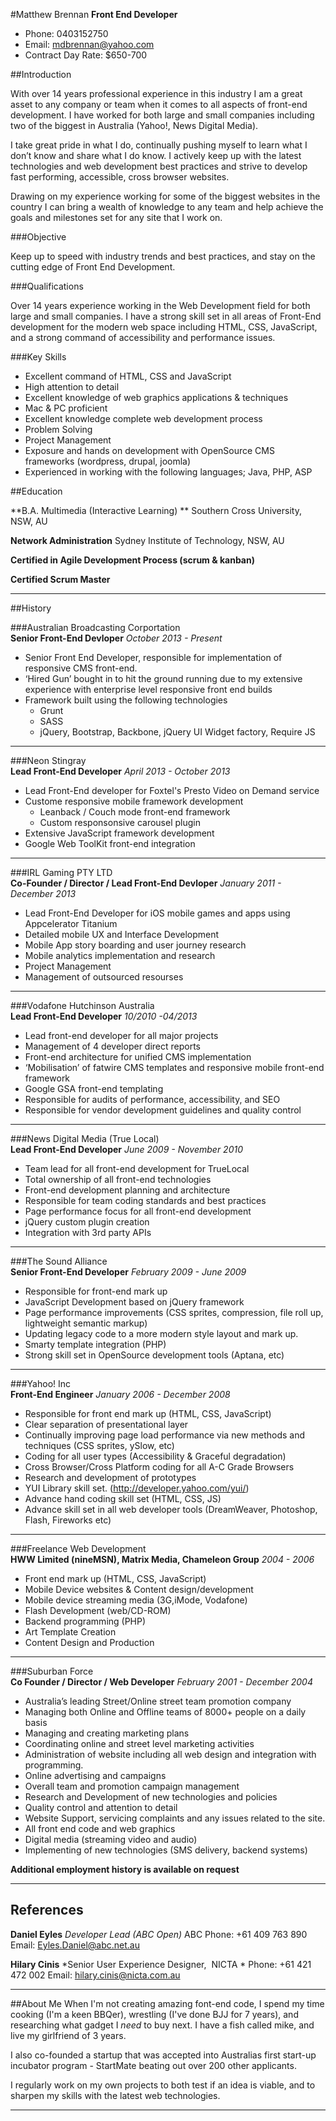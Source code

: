 #Matthew Brennan
**Front End Developer**  

- Phone: 0403152750
- Email: mdbrennan@yahoo.com
- Contract Day Rate: $650-700



##Introduction

With over 14 years professional experience in this industry I am a great asset to any company or team when it comes to all aspects of front-end development. I have worked for both large and small companies including two of the biggest in Australia (Yahoo!, News Digital Media).

I take great pride in what I do, continually pushing myself to learn what I don’t know and share what I do know. I actively keep up with the latest technologies and web development best practices and strive to develop fast performing, accessible, cross browser websites.

Drawing on my experience working for some of the biggest websites in the country I can bring a wealth of knowledge to any team and help achieve the goals and milestones set for any site that I work on.

###Objective

Keep up to speed with industry trends and best practices, and stay on the cutting edge of Front End Development.

###Qualifications

Over 14 years experience working in the Web Development field for both large and small companies. I have a strong skill set in all areas of Front-End development for the modern web space including HTML, CSS, JavaScript, and a strong command of accessibility and performance issues. 

<div style="page-break-after: always;"></div>

###Key Skills

- Excellent command of HTML, CSS and JavaScript
- High attention to detail
- Excellent knowledge of web graphics applications & techniques
- Mac & PC proficient
- Excellent knowledge complete web development process
- Problem Solving
- Project Management 
- Exposure and hands on development with OpenSource CMS frameworks (wordpress, drupal, joomla)
- Experienced in working with the following languages; Java, PHP, ASP


##Education

**B.A. Multimedia (Interactive Learning)  **
Southern Cross University, NSW, AU

**Network Administration**
Sydney Institute of Technology, NSW, AU

**Certified in Agile Development Process (scrum & kanban)**

**Certified Scrum Master**  


***

##History

###Australian Broadcasting Corportation  
**Senior Front-End Devloper**
*October 2013 - Present*

- Senior Front End Developer, responsible for implementation of responsive CMS front-end.
- ‘Hired Gun’ bought in to hit the ground running due to my extensive experience with enterprise level responsive front end builds
- Framework built using the following technologies
	- Grunt
	- SASS
	- jQuery, Bootstrap, Backbone, jQuery UI Widget factory, Require JS

---

###Neon Stingray  
**Lead Front-End Developer**
*April 2013 - October 2013*

- Lead Front-End developer for Foxtel's Presto Video on Demand service
- Custome responsive mobile framework development
	- Leanback / Couch mode front-end framework
	- Custom responsonsive carousel plugin
- Extensive JavaScript framework development
- Google Web ToolKit front-end integration

---

###IRL Gaming PTY LTD  
**Co-Founder / Director / Lead Front-End Devloper**
*January 2011 - December 2013*

- Lead Front-End Developer for iOS mobile games and apps using Appcelerator Titanium
- Detailed mobile UX and Interface Development
- Mobile App story boarding and user journey research
- Mobile analytics implementation and research
- Project Management
- Management of outsourced resourses

---

###Vodafone Hutchinson Australia  
**Lead Front-End Developer**
*10/2010 -04/2013*

- Lead front-end developer for all major projects
- Management of 4 developer direct reports
- Front-end architecture for unified CMS implementation
- ‘Mobilisation’ of fatwire CMS templates and responsive mobile front-end framework
- Google GSA front-end templating
- Responsible for audits of performance, accessibility, and SEO 
- Responsible for vendor development guidelines and quality control

---

###News Digital Media (True Local)  
**Lead Front-End Developer**
*June 2009 - November 2010*

- Team lead for all front-end development for TrueLocal
- Total ownership of all front-end technologies
- Front-end development planning and architecture 
- Responsible for team coding standards and best practices
- Page performance focus for all front-end development
- jQuery custom plugin creation
- Integration with 3rd party APIs

---

###The Sound Alliance  
**Senior Front-End Developer**
*February 2009 - June 2009*

- Responsible for front-end mark up
- JavaScript Development based on jQuery framework
- Page performance improvements (CSS sprites, compression, file roll up, lightweight semantic markup)
- Updating legacy code to a more modern style layout and mark up.
- Smarty template integration (PHP)
- Strong skill set in OpenSource development tools (Aptana, etc)

---

###Yahoo! Inc  
**Front-End Engineer**
*January 2006 - December 2008*

- Responsible for front end mark up (HTML, CSS, JavaScript)
- Clear separation of presentational layer
- Continually improving page load performance via new methods and techniques (CSS sprites, ySlow, etc)
- Coding for all user types (Accessibility & Graceful degradation)
- Cross Browser/Cross Platform coding for all A-C Grade Browsers
- Research and development of prototypes
- YUI Library skill set. (http://developer.yahoo.com/yui/)
- Advance hand coding skill set (HTML, CSS, JS)
- Advance skill set in all web developer tools (DreamWeaver, Photoshop, Flash, Fireworks etc)

---

###Freelance Web Development  
**HWW Limited (nineMSN), Matrix Media, Chameleon Group**
*2004 - 2006*

- Front end mark up (HTML, CSS, JavaScript)
- Mobile Device websites & Content design/development
- Mobile device streaming media (3G,iMode, Vodafone)
- Flash Development (web/CD-ROM)
- Backend programming (PHP)
- Art Template Creation
- Content Design and Production

---

###Suburban Force  
**Co Founder / Director / Web Developer**
*February 2001 - December 2004*

- Australia’s leading Street/Online street team promotion company
- Managing both Online and Offline teams of 8000+ people on a daily basis
- Managing and creating marketing plans
- Coordinating online and street level marketing activities
- Administration of website including all web design and integration with programming.
- Online advertising and campaigns
- Overall team and promotion campaign management
- Research and Development of new technologies and policies
- Quality control and attention to detail
- Website Support, servicing complaints and any issues related to the site.
- All front end code and web graphics
- Digital media (streaming video and audio)
- Implementing of new technologies (SMS delivery, backend systems)

**Additional employment history is available on request**

***

## References

**Daniel Eyles**
*Developer Lead (ABC Open)*
ABC
Phone: +61 409 763 890
Email: Eyles.Daniel@abc.net.au

**Hilary Cinis**
*Senior User Experience Designer,  NICTA *
Phone: +61 421 472 002
Email: hilary.cinis@nicta.com.au

***

##About Me
When I'm not creating amazing font-end code, I spend my time cooking (I'm a keen BBQer), wrestling (I've done BJJ for 7 years), and researching what gadget I *need* to buy next. I have a fish called mike, and live my girlfriend of 3 years.

I also co-founded a startup that was accepted into Australias first start-up incubator program - StartMate beating out over 200 other applicants.

I regularly work on my own projects to both test if an idea is viable, and to sharpen my skills with the latest web technologies. 

<!--This resume site is built on top of the Ghost Blogging CMS with a custom theme. The source code is available at the following [GitHub repository](https://github.com/mdbrennan/mdbrennan.github.io)-->

***